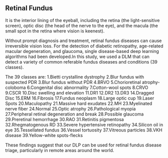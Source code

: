 
## Retinal Fundus

It is the interior lining of the eyeball, including the retina (the light-sensitive screen), optic disc (the head of the nerve to the eye), and the macula (the small spot in the retina where vision is keenest).

Without prompt diagnosis and treatment, retinal fundus diseases can cause irreversible vision loss. For the detection of diabetic retinopathy, age-related macular degeneration, and glaucoma, single disease-based deep learning algorithms had been developed.In this study, we used a DLM that can detect a variety of common referable fundus diseases and conditions (39 classes).


The 39 classes are:
                                    1.Bietti crystalline dystrophy
                                    2.Blur fundus with suspected PDR
                                    3.Blur fundus without PDR
                                    4.BRVO
                                    5.Chorioretinal atrophy-coloboma
                                    6.Congenital disc abnormality
                                    7.Cotton-wool spots
                                    8.CRVO
                                    9.CSCR
                                   10.Disc swelling and elevation
                                   11.DR1
                                   12.DR2
                                   13.DR3
                                   14.Dragged Disc
                                   15.ERM
                                   16.Fibrosis
                                   17.Fundus neoplasm
                                   18.Large optic cup
                                   19.Laser Spots
                                   20.Maculopathy
                                   21.Massive hard exudates
                                   22.MH
                                   23.Myelinated nerve fiber
                                   24.Normal
                                   25.Optic atrophy
                                   26.Pathological myopia
                                   27.Peripheral retinal degeneration and break
                                   28.Possible glaucoma
                                   29.Preretinal hemorrhage
                                   30.RAO
                                   31.Retinitis pigmentosa
                                   32.Rhegmatogenous RD
                                   33.Severe hypertensive retinopathy
                                   34.Silicon oil in eye
                                   35.Tessellated fundus
                                   36.Vessel tortuosity
                                   37.Vitreous particles
                                   38.VKH disease
                                   39.Yellow-white spots-flecks
                       
                       
These findings suggest that our DLP can be used for retinal fundus disease triage, particularly in remote areas around the world.
